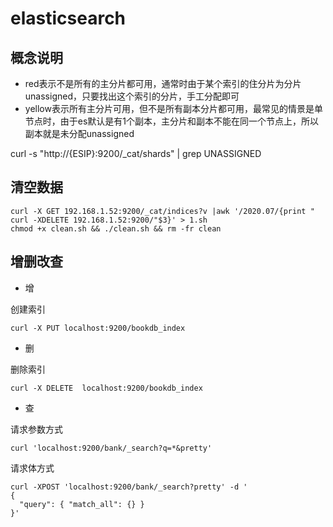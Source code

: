# elasticsearch


## 概念说明

- red表示不是所有的主分片都可用，通常时由于某个索引的住分片为分片unassigned，只要找出这个索引的分片，手工分配即可
- yellow表示所有主分片可用，但不是所有副本分片都可用，最常见的情景是单节点时，由于es默认是有1个副本，主分片和副本不能在同一个节点上，所以副本就是未分配unassigned


curl -s "http://{ESIP}:9200/_cat/shards" | grep UNASSIGNED



## 清空数据
```
curl -X GET 192.168.1.52:9200/_cat/indices?v |awk '/2020.07/{print " curl -XDELETE 192.168.1.52:9200/"$3}' > 1.sh 
chmod +x clean.sh && ./clean.sh && rm -fr clean
```



## 增删改查

- 增

创建索引
```
curl -X PUT localhost:9200/bookdb_index 
```

- 删

删除索引
```
curl -X DELETE  localhost:9200/bookdb_index 
```
- 查

请求参数方式
```
curl 'localhost:9200/bank/_search?q=*&pretty'
```

请求体方式

```
curl -XPOST 'localhost:9200/bank/_search?pretty' -d '
{
  "query": { "match_all": {} }
}'
```